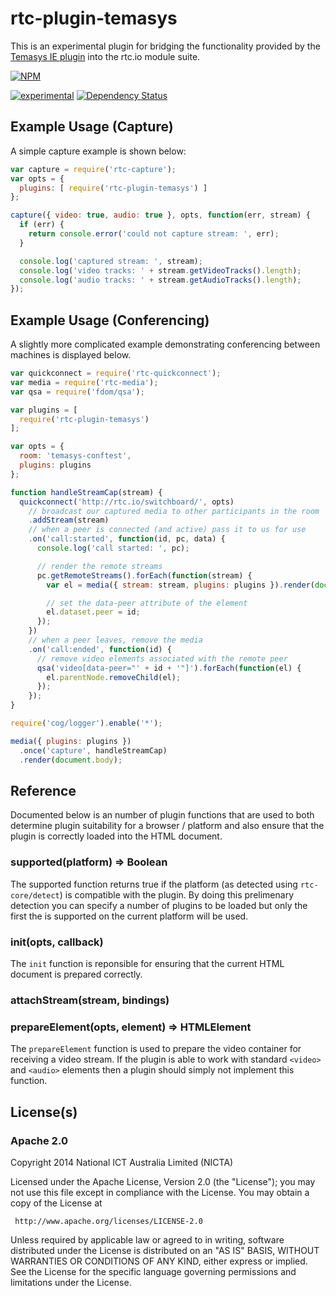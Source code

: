 # rtc-plugin-temasys

This is an experimental plugin for bridging the functionality provided by
the [Temasys IE plugin](http://bit.ly/1lnlEIK) into the rtc.io module
suite.


[![NPM](https://nodei.co/npm/rtc-plugin-temasys.png)](https://nodei.co/npm/rtc-plugin-temasys/)

[![experimental](https://img.shields.io/badge/stability-experimental-red.svg)](https://github.com/dominictarr/stability#experimental) [![Dependency Status](https://david-dm.org/rtc-io/rtc-plugin-temasys.svg)](https://david-dm.org/rtc-io/rtc-plugin-temasys) 

## Example Usage (Capture)

A simple capture example is shown below:

```js
var capture = require('rtc-capture');
var opts = {
  plugins: [ require('rtc-plugin-temasys') ]
};

capture({ video: true, audio: true }, opts, function(err, stream) {
  if (err) {
    return console.error('could not capture stream: ', err);
  }

  console.log('captured stream: ', stream);
  console.log('video tracks: ' + stream.getVideoTracks().length);
  console.log('audio tracks: ' + stream.getAudioTracks().length);
});

```

## Example Usage (Conferencing)

A slightly more complicated example demonstrating conferencing between
machines is displayed below.

```js
var quickconnect = require('rtc-quickconnect');
var media = require('rtc-media');
var qsa = require('fdom/qsa');

var plugins = [
  require('rtc-plugin-temasys')
];

var opts = {
  room: 'temasys-conftest',
  plugins: plugins
};

function handleStreamCap(stream) {
  quickconnect('http://rtc.io/switchboard/', opts)
    // broadcast our captured media to other participants in the room
    .addStream(stream)
    // when a peer is connected (and active) pass it to us for use
    .on('call:started', function(id, pc, data) {
      console.log('call started: ', pc);

      // render the remote streams
      pc.getRemoteStreams().forEach(function(stream) {
        var el = media({ stream: stream, plugins: plugins }).render(document.body);

        // set the data-peer attribute of the element
        el.dataset.peer = id;
      });
    })
    // when a peer leaves, remove the media
    .on('call:ended', function(id) {
      // remove video elements associated with the remote peer
      qsa('video[data-peer="' + id + '"]').forEach(function(el) {
        el.parentNode.removeChild(el);
      });
    });
}

require('cog/logger').enable('*');

media({ plugins: plugins })
  .once('capture', handleStreamCap)
  .render(document.body);

```

## Reference

Documented below is an number of plugin functions that are used to
both determine plugin suitability for a browser / platform and also
ensure that the plugin is correctly loaded into the HTML document.

### supported(platform) => Boolean

The supported function returns true if the platform (as detected using
`rtc-core/detect`) is compatible with the plugin. By doing this prelimenary
detection you can specify a number of plugins to be loaded but only
the first the is supported on the current platform will be used.

### init(opts, callback)

The `init` function is reponsible for ensuring that the current HTML
document is prepared correctly.

### attachStream(stream, bindings)

### prepareElement(opts, element) => HTMLElement

The `prepareElement` function is used to prepare the video container
for receiving a video stream.  If the plugin is able to work with
standard `<video>` and `<audio>` elements then a plugin should simply
not implement this function.

## License(s)

### Apache 2.0

Copyright 2014 National ICT Australia Limited (NICTA)

   Licensed under the Apache License, Version 2.0 (the "License");
   you may not use this file except in compliance with the License.
   You may obtain a copy of the License at

     http://www.apache.org/licenses/LICENSE-2.0

   Unless required by applicable law or agreed to in writing, software
   distributed under the License is distributed on an "AS IS" BASIS,
   WITHOUT WARRANTIES OR CONDITIONS OF ANY KIND, either express or implied.
   See the License for the specific language governing permissions and
   limitations under the License.
